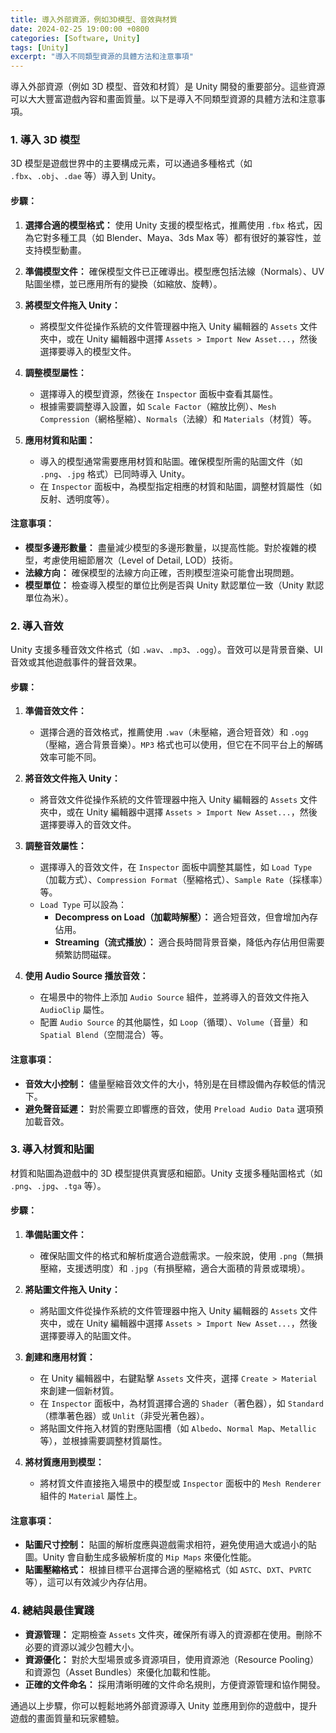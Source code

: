 ```yaml
---
title: 導入外部資源，例如3D模型、音效與材質
date: 2024-02-25 19:00:00 +0800
categories: [Software, Unity]
tags: [Unity] 
excerpt: "導入不同類型資源的具體方法和注意事項"
---
```


導入外部資源（例如 3D 模型、音效和材質）是 Unity 開發的重要部分。這些資源可以大大豐富遊戲內容和畫面質量。以下是導入不同類型資源的具體方法和注意事項。

### **1. 導入 3D 模型**

3D 模型是遊戲世界中的主要構成元素，可以通過多種格式（如 `.fbx`、`.obj`、`.dae` 等）導入到 Unity。

#### **步驟：**

1. **選擇合適的模型格式：** 使用 Unity 支援的模型格式，推薦使用 `.fbx` 格式，因為它對多種工具（如 Blender、Maya、3ds Max 等）都有很好的兼容性，並支持模型動畫。
   
2. **準備模型文件：** 確保模型文件已正確導出。模型應包括法線（Normals）、UV 貼圖坐標，並已應用所有的變換（如縮放、旋轉）。

3. **將模型文件拖入 Unity：** 
   - 將模型文件從操作系統的文件管理器中拖入 Unity 編輯器的 `Assets` 文件夾中，或在 Unity 編輯器中選擇 `Assets > Import New Asset...`，然後選擇要導入的模型文件。

4. **調整模型屬性：** 
   - 選擇導入的模型資源，然後在 `Inspector` 面板中查看其屬性。
   - 根據需要調整導入設置，如 `Scale Factor`（縮放比例）、`Mesh Compression`（網格壓縮）、`Normals`（法線）和 `Materials`（材質）等。

5. **應用材質和貼圖：** 
   - 導入的模型通常需要應用材質和貼圖。確保模型所需的貼圖文件（如 `.png`、`.jpg` 格式）已同時導入 Unity。
   - 在 `Inspector` 面板中，為模型指定相應的材質和貼圖，調整材質屬性（如反射、透明度等）。

#### **注意事項：**

- **模型多邊形數量：** 盡量減少模型的多邊形數量，以提高性能。對於複雜的模型，考慮使用細節層次（Level of Detail, LOD）技術。
- **法線方向：** 確保模型的法線方向正確，否則模型渲染可能會出現問題。
- **模型單位：** 檢查導入模型的單位比例是否與 Unity 默認單位一致（Unity 默認單位為米）。

### **2. 導入音效**

Unity 支援多種音效文件格式（如 `.wav`、`.mp3`、`.ogg`）。音效可以是背景音樂、UI 音效或其他遊戲事件的聲音效果。

#### **步驟：**

1. **準備音效文件：** 
   - 選擇合適的音效格式，推薦使用 `.wav`（未壓縮，適合短音效）和 `.ogg`（壓縮，適合背景音樂）。`MP3` 格式也可以使用，但它在不同平台上的解碼效率可能不同。

2. **將音效文件拖入 Unity：** 
   - 將音效文件從操作系統的文件管理器中拖入 Unity 編輯器的 `Assets` 文件夾中，或在 Unity 編輯器中選擇 `Assets > Import New Asset...`，然後選擇要導入的音效文件。

3. **調整音效屬性：** 
   - 選擇導入的音效文件，在 `Inspector` 面板中調整其屬性，如 `Load Type`（加載方式）、`Compression Format`（壓縮格式）、`Sample Rate`（採樣率）等。
   - `Load Type` 可以設為：
     - **Decompress on Load（加載時解壓）：** 適合短音效，但會增加內存佔用。
     - **Streaming（流式播放）：** 適合長時間背景音樂，降低內存佔用但需要頻繁訪問磁碟。

4. **使用 Audio Source 播放音效：** 
   - 在場景中的物件上添加 `Audio Source` 組件，並將導入的音效文件拖入 `AudioClip` 屬性。
   - 配置 `Audio Source` 的其他屬性，如 `Loop`（循環）、`Volume`（音量）和 `Spatial Blend`（空間混合）等。

#### **注意事項：**

- **音效大小控制：** 儘量壓縮音效文件的大小，特別是在目標設備內存較低的情況下。
- **避免聲音延遲：** 對於需要立即響應的音效，使用 `Preload Audio Data` 選項預加載音效。

### **3. 導入材質和貼圖**

材質和貼圖為遊戲中的 3D 模型提供真實感和細節。Unity 支援多種貼圖格式（如 `.png`、`.jpg`、`.tga` 等）。

#### **步驟：**

1. **準備貼圖文件：** 
   - 確保貼圖文件的格式和解析度適合遊戲需求。一般來說，使用 `.png`（無損壓縮，支援透明度）和 `.jpg`（有損壓縮，適合大面積的背景或環境）。

2. **將貼圖文件拖入 Unity：** 
   - 將貼圖文件從操作系統的文件管理器中拖入 Unity 編輯器的 `Assets` 文件夾中，或在 Unity 編輯器中選擇 `Assets > Import New Asset...`，然後選擇要導入的貼圖文件。

3. **創建和應用材質：** 
   - 在 Unity 編輯器中，右鍵點擊 `Assets` 文件夾，選擇 `Create > Material` 來創建一個新材質。
   - 在 `Inspector` 面板中，為材質選擇合適的 `Shader`（著色器），如 `Standard`（標準著色器）或 `Unlit`（非受光著色器）。
   - 將貼圖文件拖入材質的對應貼圖槽（如 `Albedo`、`Normal Map`、`Metallic` 等），並根據需要調整材質屬性。

4. **將材質應用到模型：** 
   - 將材質文件直接拖入場景中的模型或 `Inspector` 面板中的 `Mesh Renderer` 組件的 `Material` 屬性上。

#### **注意事項：**

- **貼圖尺寸控制：** 貼圖的解析度應與遊戲需求相符，避免使用過大或過小的貼圖。Unity 會自動生成多級解析度的 `Mip Maps` 來優化性能。
- **貼圖壓縮格式：** 根據目標平台選擇合適的壓縮格式（如 `ASTC`、`DXT`、`PVRTC` 等），這可以有效減少內存佔用。

### **4. 總結與最佳實踐**

- **資源管理：** 定期檢查 `Assets` 文件夾，確保所有導入的資源都在使用。刪除不必要的資源以減少包體大小。
- **資源優化：** 對於大型場景或多資源項目，使用資源池（Resource Pooling）和資源包（Asset Bundles）來優化加載和性能。
- **正確的文件命名：** 採用清晰明確的文件命名規則，方便資源管理和協作開發。

通過以上步驟，你可以輕鬆地將外部資源導入 Unity 並應用到你的遊戲中，提升遊戲的畫面質量和玩家體驗。
